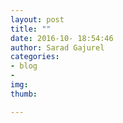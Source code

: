 ```yaml
---
layout: post
title: ""
date: 2016-10- 18:54:46
author: Sarad Gajurel
categories:
- blog
- 
img: 
thumb: 

---
```



